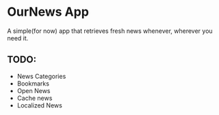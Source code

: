# OurNews App
A simple(for now) app that retrieves fresh news whenever, wherever you need it.

## TODO:
* News Categories
* Bookmarks
* Open News
* Cache news
* Localized News